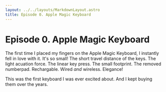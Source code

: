 ```yaml
---
layout: ../../layouts/MarkdownLayout.astro
title: Episode 0. Apple Magic Keyboard
---
```


# Episode 0. Apple Magic Keyboard

The first time I placed my fingers on the Apple Magic Keyboard, I instantly fell in love with it. It's so small! The short travel distance of the keys. The light acuation force. The linear key press. The small footprint. The removed numberpad. Rechargable. Wired _and_ wireless. Elegance!

This was the first keyboard I was ever excited about. And I kept buying them over the years.
